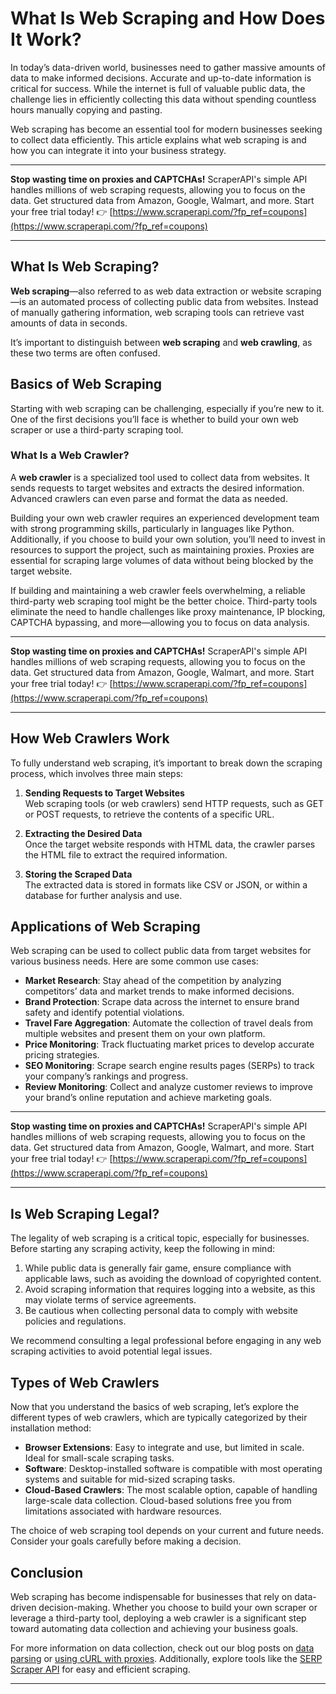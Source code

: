 # What Is Web Scraping and How Does It Work?

In today’s data-driven world, businesses need to gather massive amounts of data to make informed decisions. Accurate and up-to-date information is critical for success. While the internet is full of valuable public data, the challenge lies in efficiently collecting this data without spending countless hours manually copying and pasting. 

Web scraping has become an essential tool for modern businesses seeking to collect data efficiently. This article explains what web scraping is and how you can integrate it into your business strategy.

---

**Stop wasting time on proxies and CAPTCHAs!** ScraperAPI's simple API handles millions of web scraping requests, allowing you to focus on the data. Get structured data from Amazon, Google, Walmart, and more. Start your free trial today! 👉 [https://www.scraperapi.com/?fp_ref=coupons](https://www.scraperapi.com/?fp_ref=coupons)

---

## What Is Web Scraping?

**Web scraping**—also referred to as web data extraction or website scraping—is an automated process of collecting public data from websites. Instead of manually gathering information, web scraping tools can retrieve vast amounts of data in seconds.

It’s important to distinguish between **web scraping** and **web crawling**, as these two terms are often confused.

## Basics of Web Scraping

Starting with web scraping can be challenging, especially if you’re new to it. One of the first decisions you’ll face is whether to build your own web scraper or use a third-party scraping tool.

### What Is a Web Crawler?

A **web crawler** is a specialized tool used to collect data from websites. It sends requests to target websites and extracts the desired information. Advanced crawlers can even parse and format the data as needed.

Building your own web crawler requires an experienced development team with strong programming skills, particularly in languages like Python. Additionally, if you choose to build your own solution, you’ll need to invest in resources to support the project, such as maintaining proxies. Proxies are essential for scraping large volumes of data without being blocked by the target website.

If building and maintaining a web crawler feels overwhelming, a reliable third-party web scraping tool might be the better choice. Third-party tools eliminate the need to handle challenges like proxy maintenance, IP blocking, CAPTCHA bypassing, and more—allowing you to focus on data analysis.

---

**Stop wasting time on proxies and CAPTCHAs!** ScraperAPI's simple API handles millions of web scraping requests, allowing you to focus on the data. Get structured data from Amazon, Google, Walmart, and more. Start your free trial today! 👉 [https://www.scraperapi.com/?fp_ref=coupons](https://www.scraperapi.com/?fp_ref=coupons)

---

## How Web Crawlers Work

To fully understand web scraping, it’s important to break down the scraping process, which involves three main steps:

1. **Sending Requests to Target Websites**  
   Web scraping tools (or web crawlers) send HTTP requests, such as GET or POST requests, to retrieve the contents of a specific URL.

2. **Extracting the Desired Data**  
   Once the target website responds with HTML data, the crawler parses the HTML file to extract the required information.

3. **Storing the Scraped Data**  
   The extracted data is stored in formats like CSV or JSON, or within a database for further analysis and use.

## Applications of Web Scraping

Web scraping can be used to collect public data from target websites for various business needs. Here are some common use cases:

- **Market Research**: Stay ahead of the competition by analyzing competitors’ data and market trends to make informed decisions.
- **Brand Protection**: Scrape data across the internet to ensure brand safety and identify potential violations.
- **Travel Fare Aggregation**: Automate the collection of travel deals from multiple websites and present them on your own platform.
- **Price Monitoring**: Track fluctuating market prices to develop accurate pricing strategies.
- **SEO Monitoring**: Scrape search engine results pages (SERPs) to track your company’s rankings and progress.
- **Review Monitoring**: Collect and analyze customer reviews to improve your brand’s online reputation and achieve marketing goals.

---

**Stop wasting time on proxies and CAPTCHAs!** ScraperAPI's simple API handles millions of web scraping requests, allowing you to focus on the data. Get structured data from Amazon, Google, Walmart, and more. Start your free trial today! 👉 [https://www.scraperapi.com/?fp_ref=coupons](https://www.scraperapi.com/?fp_ref=coupons)

---

## Is Web Scraping Legal?

The legality of web scraping is a critical topic, especially for businesses. Before starting any scraping activity, keep the following in mind:

1. While public data is generally fair game, ensure compliance with applicable laws, such as avoiding the download of copyrighted content.
2. Avoid scraping information that requires logging into a website, as this may violate terms of service agreements.
3. Be cautious when collecting personal data to comply with website policies and regulations.

We recommend consulting a legal professional before engaging in any web scraping activities to avoid potential legal issues.

## Types of Web Crawlers

Now that you understand the basics of web scraping, let’s explore the different types of web crawlers, which are typically categorized by their installation method:

- **Browser Extensions**: Easy to integrate and use, but limited in scale. Ideal for small-scale scraping tasks.  
- **Software**: Desktop-installed software is compatible with most operating systems and suitable for mid-sized scraping tasks.  
- **Cloud-Based Crawlers**: The most scalable option, capable of handling large-scale data collection. Cloud-based solutions free you from limitations associated with hardware resources.

The choice of web scraping tool depends on your current and future needs. Consider your goals carefully before making a decision.

## Conclusion

Web scraping has become indispensable for businesses that rely on data-driven decision-making. Whether you choose to build your own scraper or leverage a third-party tool, deploying a web crawler is a significant step toward automating data collection and achieving your business goals.

For more information on data collection, check out our blog posts on [data parsing](https://oxylabs.cn/blog/what-is-data-parsing) or [using cURL with proxies](https://oxylabs.cn/blog/curl-with-proxy). Additionally, explore tools like the [SERP Scraper API](https://oxylabs.cn/pricing/serp-scraper-api) for easy and efficient scraping.

---
